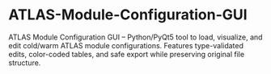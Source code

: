 # ATLAS-Module-Configuration-GUI
ATLAS Module Configuration GUI – Python/PyQt5 tool to load, visualize, and edit cold/warm ATLAS module configurations. Features type-validated edits, color-coded tables, and safe export while preserving original file structure.
